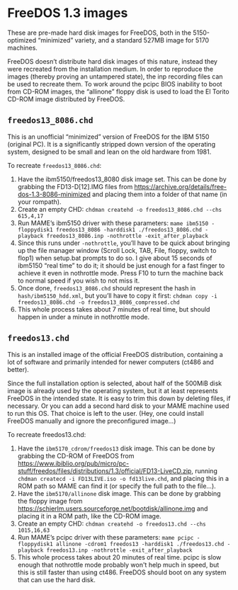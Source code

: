 # FreeDOS 1.3 images

These are pre-made hard disk images for FreeDOS, both in the
5150-optimized “minimized” variety, and a standard 527MB image for
5170 machines.

FreeDOS doesn’t distribute hard disk images of this nature, instead
they were recreated from the installation medium.  In order to
reproduce the images (thereby proving an untampered state), the inp
recording files can be used to recreate them.  To work around the
pcipc BIOS inability to boot from CD-ROM images, the “allinone” floppy
disk is used to load the El Torito CD-ROM image distributed by
FreeDOS.

## `freedos13_8086.chd`

This is an unofficial “minimized” version of FreeDOS for the IBM 5150
(original PC).  It is a significantly stripped down version of the
operating system, designed to be small and lean on the old hardware
from 1981.

To recreate `freedos13_8086.chd`:

 1. Have the ibm5150/freedos13_8080 disk image set.  This can be done
   by grabbing the FD13-D[12].IMG files from
   <https://archive.org/details/free-dos-1.3-8086-minimized> and placing
   them into a folder of that name (in your rompath).
 2. Create an empty CHD: `chdman createhd -o freedos13_8086.chd --chs 615,4,17`
 3. Run MAME’s ibm5150 driver with these parameters: `mame ibm5150 -floppydisk1 freedos13_8086 -harddisk1 ./freedos13_8086.chd -playback freedos13_8086.inp -nothrottle -exit_after_playback`
 4. Since this runs under `-nothrottle`, you’ll have to be quick about
    bringing up the file manager window (Scroll Lock, TAB, File,
    floppy, switch to flop1) when setup.bat prompts to do so.  I give
    about 15 seconds of ibm5150 “real time” to do it; it should be
    just enough for a fast finger to achieve it even in nothrottle
    mode.  Press F10 to turn the machine back to normal speed if you
    wish to not miss it.
 5. Once done, `freedos13_8086.chd` should represent the hash in
    `hash/ibm5150_hdd.xml`, but you’ll have to copy it first: `chdman copy -i freedos13_8086.chd -o freedos13_8086_compressed.chd`
 6. This whole process takes about 7 minutes of real time, but should
    happen in under a minute in nothrottle mode.

## `freedos13.chd`

This is an installed image of the official FreeDOS distribution,
containing a lot of software and primarily intended for newer
computers (ct486 and better).

Since the full installation option is selected, about half of the
500MiB disk image is already used by the operating system, but it at
least represents FreeDOS in the intended state.  It is easy to trim
this down by deleting files, if necessary.  Or you can add a second
hard disk to your MAME machine used to run this OS.  That choice is
left to the user.  (Hey, one could install FreeDOS manually and ignore
the preconfigured image…)

To recreate freedos13.chd:

 1. Have the `ibm5170_cdrom/freedos13` disk image.  This can be done
    by grabbing the CD-ROM of FreeDOS from
    <https://www.ibiblio.org/pub/micro/pc-stuff/freedos/files/distributions/1.3/official/FD13-LiveCD.zip>,
    running `chdman createcd -i FD13LIVE.iso -o fd13live.chd`, and
    placing this in a ROM path so MAME can find it (or specify the
    full path to the file…).
 2. Have the `ibm5170/allinone` disk image.  This can be done by
    grabbing the floppy image from
    <https://schierlm.users.sourceforge.net/bootdisk/allinone.img> and
    placing it in a ROM path, like the CD-ROM image.
 3. Create an empty CHD: `chdman createhd -o freedos13.chd --chs 1015,16,63`
 4. Run MAME’s pcipc driver with these parameters: `mame pcipc -floppydisk1 allinone -cdrom1 freedos13 -harddisk1 ./freedos13.chd -playback freedos13.inp -nothrottle -exit_after_playback`
 5. This whole process takes about 20 minutes of real time.  pcipc is
    slow enough that nothrottle mode probably won't help much in
    speed, but this is still faster than using ct486.  FreeDOS should
    boot on any system that can use the hard disk.
